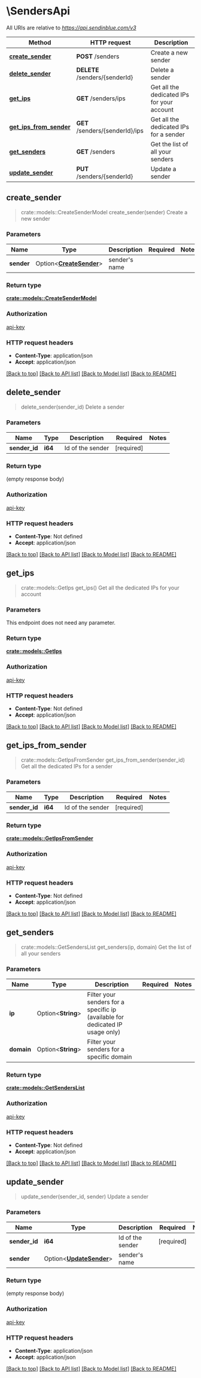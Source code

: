 # \SendersApi

All URIs are relative to *https://api.sendinblue.com/v3*

Method | HTTP request | Description
------------- | ------------- | -------------
[**create_sender**](SendersApi.md#create_sender) | **POST** /senders | Create a new sender
[**delete_sender**](SendersApi.md#delete_sender) | **DELETE** /senders/{senderId} | Delete a sender
[**get_ips**](SendersApi.md#get_ips) | **GET** /senders/ips | Get all the dedicated IPs for your account
[**get_ips_from_sender**](SendersApi.md#get_ips_from_sender) | **GET** /senders/{senderId}/ips | Get all the dedicated IPs for a sender
[**get_senders**](SendersApi.md#get_senders) | **GET** /senders | Get the list of all your senders
[**update_sender**](SendersApi.md#update_sender) | **PUT** /senders/{senderId} | Update a sender



## create_sender

> crate::models::CreateSenderModel create_sender(sender)
Create a new sender

### Parameters


Name | Type | Description  | Required | Notes
------------- | ------------- | ------------- | ------------- | -------------
**sender** | Option<[**CreateSender**](CreateSender.md)> | sender's name |  |

### Return type

[**crate::models::CreateSenderModel**](createSenderModel.md)

### Authorization

[api-key](../README.md#api-key)

### HTTP request headers

- **Content-Type**: application/json
- **Accept**: application/json

[[Back to top]](#) [[Back to API list]](../README.md#documentation-for-api-endpoints) [[Back to Model list]](../README.md#documentation-for-models) [[Back to README]](../README.md)


## delete_sender

> delete_sender(sender_id)
Delete a sender

### Parameters


Name | Type | Description  | Required | Notes
------------- | ------------- | ------------- | ------------- | -------------
**sender_id** | **i64** | Id of the sender | [required] |

### Return type

 (empty response body)

### Authorization

[api-key](../README.md#api-key)

### HTTP request headers

- **Content-Type**: Not defined
- **Accept**: application/json

[[Back to top]](#) [[Back to API list]](../README.md#documentation-for-api-endpoints) [[Back to Model list]](../README.md#documentation-for-models) [[Back to README]](../README.md)


## get_ips

> crate::models::GetIps get_ips()
Get all the dedicated IPs for your account

### Parameters

This endpoint does not need any parameter.

### Return type

[**crate::models::GetIps**](getIps.md)

### Authorization

[api-key](../README.md#api-key)

### HTTP request headers

- **Content-Type**: Not defined
- **Accept**: application/json

[[Back to top]](#) [[Back to API list]](../README.md#documentation-for-api-endpoints) [[Back to Model list]](../README.md#documentation-for-models) [[Back to README]](../README.md)


## get_ips_from_sender

> crate::models::GetIpsFromSender get_ips_from_sender(sender_id)
Get all the dedicated IPs for a sender

### Parameters


Name | Type | Description  | Required | Notes
------------- | ------------- | ------------- | ------------- | -------------
**sender_id** | **i64** | Id of the sender | [required] |

### Return type

[**crate::models::GetIpsFromSender**](getIpsFromSender.md)

### Authorization

[api-key](../README.md#api-key)

### HTTP request headers

- **Content-Type**: Not defined
- **Accept**: application/json

[[Back to top]](#) [[Back to API list]](../README.md#documentation-for-api-endpoints) [[Back to Model list]](../README.md#documentation-for-models) [[Back to README]](../README.md)


## get_senders

> crate::models::GetSendersList get_senders(ip, domain)
Get the list of all your senders

### Parameters


Name | Type | Description  | Required | Notes
------------- | ------------- | ------------- | ------------- | -------------
**ip** | Option<**String**> | Filter your senders for a specific ip (available for dedicated IP usage only) |  |
**domain** | Option<**String**> | Filter your senders for a specific domain |  |

### Return type

[**crate::models::GetSendersList**](getSendersList.md)

### Authorization

[api-key](../README.md#api-key)

### HTTP request headers

- **Content-Type**: Not defined
- **Accept**: application/json

[[Back to top]](#) [[Back to API list]](../README.md#documentation-for-api-endpoints) [[Back to Model list]](../README.md#documentation-for-models) [[Back to README]](../README.md)


## update_sender

> update_sender(sender_id, sender)
Update a sender

### Parameters


Name | Type | Description  | Required | Notes
------------- | ------------- | ------------- | ------------- | -------------
**sender_id** | **i64** | Id of the sender | [required] |
**sender** | Option<[**UpdateSender**](UpdateSender.md)> | sender's name |  |

### Return type

 (empty response body)

### Authorization

[api-key](../README.md#api-key)

### HTTP request headers

- **Content-Type**: application/json
- **Accept**: application/json

[[Back to top]](#) [[Back to API list]](../README.md#documentation-for-api-endpoints) [[Back to Model list]](../README.md#documentation-for-models) [[Back to README]](../README.md)

